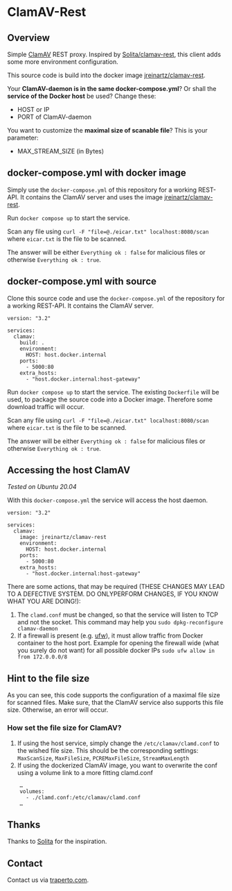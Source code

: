 # ClamAV-Rest

## Overview

Simple [ClamAV](https://www.clamav.net/) REST proxy. Inspired by [Solita/clamav-rest](https://github.com/solita/clamav-rest), this client adds some more environment configuration.

This source code is build into the docker image [jreinartz/clamav-rest](https://hub.docker.com/repository/docker/jreinartz/clamav-rest).

Your __ClamAV-daemon is in the same docker-compose.yml__? Or shall the __service of the Docker host__ be used? Change these: 

- HOST or IP
- PORT of ClamAV-daemon

You want to customize the __maximal size of scanable file__? This is your parameter: 

- MAX_STREAM_SIZE  (in Bytes)

## docker-compose.yml with docker image

Simply use the `docker-compose.yml` of this repository for a working REST-API. It contains the ClamAV server and uses the image [jreinartz/clamav-rest](https://hub.docker.com/repository/docker/jreinartz/clamav-rest).

Run `docker compose up` to start the service.

Scan any file using `curl -F "file=@./eicar.txt" localhost:8080/scan` where `eicar.txt` is the file to be scanned.

The answer will be either `Everything ok : false` for malicious files or otherwise `Everything ok : true`.

## docker-compose.yml with source

Clone this source code and use the `docker-compose.yml` of the repository for a working REST-API. It contains the ClamAV server.

```
version: "3.2"

services:
  clamav:
    build: .
    environment:
      HOST: host.docker.internal
    ports:
      - 5000:80
    extra_hosts:
      - "host.docker.internal:host-gateway"
```

Run `docker compose up` to start the service. The existing `Dockerfile` will be used, to package the source code into a Docker image. Therefore some download traffic will occur.

Scan any file using `curl -F "file=@./eicar.txt" localhost:8080/scan` where `eicar.txt` is the file to be scanned.

The answer will be either `Everything ok : false` for malicious files or otherwise `Everything ok : true`.

## Accessing the host ClamAV

_Tested on Ubuntu 20.04_

With this `docker-compose.yml` the service will access the host daemon.

```
version: "3.2"

services:
  clamav:
    image: jreinartz/clamav-rest
    environment:
      HOST: host.docker.internal
    ports:
      - 5000:80
    extra_hosts:
      - "host.docker.internal:host-gateway"
```

There are some actions, that may be required (THESE CHANGES MAY LEAD TO A DEFECTIVE SYSTEM. DO ONLYPERFORM CHANGES, IF YOU KNOW WHAT YOU ARE DOING!):
1. The `clamd.conf` must be changed, so that the service will listen to TCP and not the socket. This command may help you `sudo dpkg-reconfigure clamav-daemon`
1. If a firewall is present (e.g. [ufw](https://wiki.ubuntuusers.de/ufw/)), it must allow traffic from Docker container to the host port.
   Example for opening the firewall wide (what you surely do not want) for all possible docker IPs `sudo ufw allow in from 172.0.0.0/8`

## Hint to the file size

As you can see, this code supports the configuration of a maximal file size for scanned files. Make sure, that the ClamAV service also supports this file size. Otherwise, an error will occur.

### How set the file size for ClamAV?

1. If using the host service, simply change the `/etc/clamav/clamd.conf` to the wished file size. This should be the corresponding settings:
   `MaxScanSize`, `MaxFileSize`, `PCREMaxFileSize`, `StreamMaxLength`
1. If using the dockerized ClamAV image, you want to overwrite the conf using a volume link to a more fitting clamd.conf

```
    …
    volumes:
      - ./clamd.conf:/etc/clamav/clamd.conf
    …
```

## Thanks

Thanks to [Solita](https://github.com/solita) for the inspiration.

## Contact

Contact us via [traperto.com](https://traperto.com).